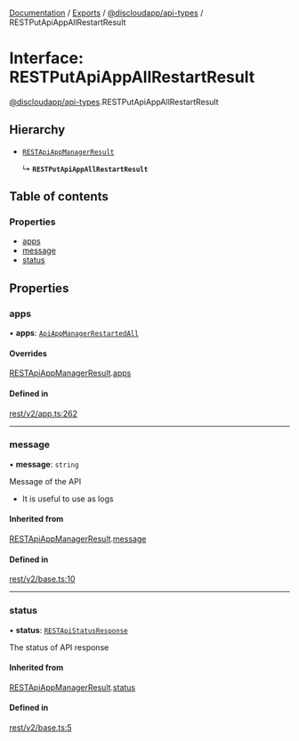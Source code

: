 [Documentation](../README.md) / [Exports](../modules.md) / [@discloudapp/api-types](../modules/discloudapp_api_types.md) / RESTPutApiAppAllRestartResult

# Interface: RESTPutApiAppAllRestartResult

[@discloudapp/api-types](../modules/discloudapp_api_types.md).RESTPutApiAppAllRestartResult

## Hierarchy

- [`RESTApiAppManagerResult`](discloudapp_api_types.RESTApiAppManagerResult.md)

  ↳ **`RESTPutApiAppAllRestartResult`**

## Table of contents

### Properties

- [apps](discloudapp_api_types.RESTPutApiAppAllRestartResult.md#apps)
- [message](discloudapp_api_types.RESTPutApiAppAllRestartResult.md#message)
- [status](discloudapp_api_types.RESTPutApiAppAllRestartResult.md#status)

## Properties

### apps

• **apps**: [`ApiAppManagerRestartedAll`](discloudapp_api_types.ApiAppManagerRestartedAll.md)

#### Overrides

[RESTApiAppManagerResult](discloudapp_api_types.RESTApiAppManagerResult.md).[apps](discloudapp_api_types.RESTApiAppManagerResult.md#apps)

#### Defined in

[rest/v2/app.ts:262](https://github.com/discloud/discloud.app/blob/967320a/packages/api-types/rest/v2/app.ts#L262)

___

### message

• **message**: `string`

Message of the API
- It is useful to use as logs

#### Inherited from

[RESTApiAppManagerResult](discloudapp_api_types.RESTApiAppManagerResult.md).[message](discloudapp_api_types.RESTApiAppManagerResult.md#message)

#### Defined in

[rest/v2/base.ts:10](https://github.com/discloud/discloud.app/blob/967320a/packages/api-types/rest/v2/base.ts#L10)

___

### status

• **status**: [`RESTApiStatusResponse`](../modules/discloudapp_api_types.md#restapistatusresponse)

The status of API response

#### Inherited from

[RESTApiAppManagerResult](discloudapp_api_types.RESTApiAppManagerResult.md).[status](discloudapp_api_types.RESTApiAppManagerResult.md#status)

#### Defined in

[rest/v2/base.ts:5](https://github.com/discloud/discloud.app/blob/967320a/packages/api-types/rest/v2/base.ts#L5)
